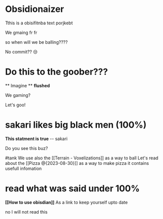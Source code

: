 # Obsidionaizer

Tthis is a obisifitnba text porjkebt

We gmaing fr fr

so when will we be balling????

No commit?? 😒

# Do this to the goober???
** Imagine **
**flushed**

We gaming?

Let's goo!

# sakari likes big black men (100%)
**This statment is true** -- sakari 


Do you see this buz?


#tank 
We use also the [[Terrain - Voxelizations]] as a way to ball
Let's read about the [[Pizza @{2023-08-30}]] as a way to make pizza it contains usefull infomation


# **read what was said under 100%**
**[[How to use obisdian]]** As a link to keep yourself upto date

no I will not read this
